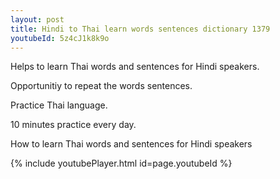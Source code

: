 ```yaml
---
layout: post
title: Hindi to Thai learn words sentences dictionary 1379 
youtubeId: 5z4cJ1k8k9o
---
```

 
 
Helps to learn Thai words and sentences for Hindi speakers.

Opportunitiy to repeat the words sentences. 

Practice Thai language. 
 
10 minutes practice every day. 
 
How to learn Thai words and sentences for Hindi speakers 
 
{% include youtubePlayer.html id=page.youtubeId %}
 

